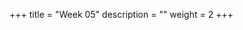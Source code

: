 +++
title = "Week 05"
description = ""
weight = 2
+++

<div id="adobe-dc-view" style="width: 1200px;"></div>
<script src="https://documentcloud.adobe.com/view-sdk/main.js"></script>
<script type="text/javascript">
	document.addEventListener("adobe_dc_view_sdk.ready", function(){ 
		var adobeDCView = new AdobeDC.View({clientId: "822cd5e811064f6290502a076b782ed7", divId: "adobe-dc-view"});
		adobeDCView.previewFile({
			content:{location: {url: "edutech_w5.pdf"}},
			metaData:{fileName: "edutech_w5.pdf"}
		}, {embedMode: "IN_LINE"});
	});
</script>
